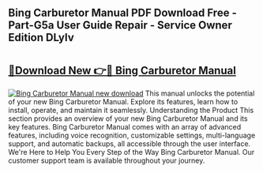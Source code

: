 ## Bing Carburetor Manual PDF Download Free - Part-G5a User Guide Repair - Service Owner Edition DLyIv

# <h2><a href="http://bc63070.oget.top/?id=Bing+Carburetor+Manual">🔗Download New 👉🔴 Bing Carburetor Manual</a></h2>

[![Bing Carburetor Manual new download](https://i.imgur.com/5g1atiW.png)](http://bc63070.oget.top/?id=Bing+Carburetor+Manual)
This manual unlocks the potential of your new Bing Carburetor Manual. Explore its features, learn how to install, operate, and maintain it seamlessly. Understanding the Product This section provides an overview of your new Bing Carburetor Manual and its key features. Bing Carburetor Manual comes with an array of advanced features, including voice recognition, customizable settings, multi-language support, and automatic backups, all accessible through the user interface. We're Here to Help You Every Step of the Way Bing Carburetor Manual. Our customer support team is available throughout your journey.
